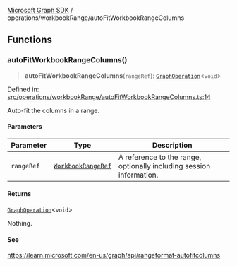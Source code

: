 [Microsoft Graph SDK](../../modules.md) / operations/workbookRange/autoFitWorkbookRangeColumns

## Functions

### autoFitWorkbookRangeColumns()

> **autoFitWorkbookRangeColumns**(`rangeRef`): [`GraphOperation`](../../models/GraphOperation.md#graphoperation)\<`void`\>

Defined in: [src/operations/workbookRange/autoFitWorkbookRangeColumns.ts:14](https://github.com/Future-Secure-AI/microsoft-graph/blob/6f587d043e8277194e9b2feca914ab2cba9d258d/src/operations/workbookRange/autoFitWorkbookRangeColumns.ts#L14)

Auto-fit the columns in a range.

#### Parameters

| Parameter | Type | Description |
| ------ | ------ | ------ |
| `rangeRef` | [`WorkbookRangeRef`](../../models/WorkbookRangeRef.md#workbookrangeref) | A reference to the range, optionally including session information. |

#### Returns

[`GraphOperation`](../../models/GraphOperation.md#graphoperation)\<`void`\>

Nothing.

#### See

https://learn.microsoft.com/en-us/graph/api/rangeformat-autofitcolumns
